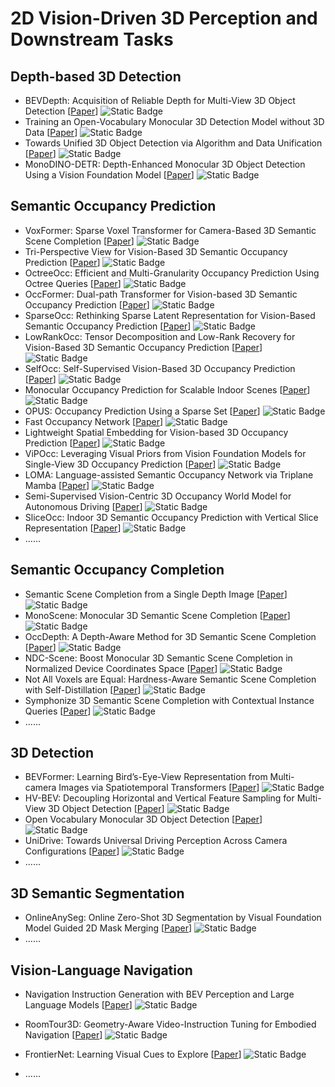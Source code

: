 # 2D Vision-Driven 3D Perception and Downstream Tasks

## Depth-based 3D Detection
- BEVDepth: Acquisition of Reliable Depth for Multi-View 3D Object Detection [[Paper](https://doi.org/10.1609/aaai.v37i2.25233)] ![Static Badge](https://img.shields.io/badge/AAAI%202023-blue)
- Training an Open-Vocabulary Monocular 3D Detection Model without 3D Data [[Paper](https://arxiv.org/abs/2411.15657)] ![Static Badge](https://img.shields.io/badge/NeurIPS%202024-blue)
- Towards Unified 3D Object Detection via Algorithm and Data Unification [[Paper](https://arxiv.org/abs/2411.15657)] ![Static Badge](https://img.shields.io/badge/arXiv%202411-red)
- MonoDINO-DETR: Depth-Enhanced Monocular 3D Object Detection Using a Vision Foundation Model [[Paper](https://arxiv.org/abs/2502.00315)] ![Static Badge](https://img.shields.io/badge/arXiv%202502-red)


## Semantic Occupancy Prediction
- VoxFormer: Sparse Voxel Transformer for Camera-Based 3D Semantic Scene Completion [[Paper](https://arxiv.org/abs/2302.12251)] ![Static Badge](https://img.shields.io/badge/CVPR%202023-blue)
- Tri-Perspective View for Vision-Based 3D Semantic Occupancy Prediction [[Paper](https://ieeexplore.ieee.org/document/10203437)] ![Static Badge](https://img.shields.io/badge/CVPR%202023-blue)
- OctreeOcc: Efficient and Multi-Granularity Occupancy Prediction Using Octree Queries [[Paper](https://arxiv.org/abs/2312.03774)] ![Static Badge](https://img.shields.io/badge/NeurIPS%202023-blue)
- OccFormer: Dual-path Transformer for Vision-based 3D Semantic Occupancy Prediction [[Paper](https://ieeexplore.ieee.org/document/10376645)] ![Static Badge](https://img.shields.io/badge/ICCV%202023-blue)
- SparseOcc: Rethinking Sparse Latent Representation for Vision-Based Semantic Occupancy Prediction [[Paper](https://openaccess.thecvf.com/content/CVPR2024/papers/Tang_SparseOcc_Rethinking_Sparse_Latent_Representation_for_Vision-Based_Semantic_Occupancy_Prediction_CVPR_2024_paper.pdf)] ![Static Badge](https://img.shields.io/badge/CVPR%202024-blue)
- LowRankOcc: Tensor Decomposition and Low-Rank Recovery for Vision-Based 3D Semantic Occupancy Prediction [[Paper](https://ieeexplore.ieee.org/document/10658413)] ![Static Badge](https://img.shields.io/badge/CVPR%202024-blue)
- SelfOcc: Self-Supervised Vision-Based 3D Occupancy Prediction [[Paper](https://ieeexplore.ieee.org/document/10656742)] ![Static Badge](https://img.shields.io/badge/CVPR%202024-blue)
- Monocular Occupancy Prediction for Scalable Indoor Scenes [[Paper](https://arxiv.org/abs/2407.11730)] ![Static Badge](https://img.shields.io/badge/ECCV%202024-blue)
- OPUS: Occupancy Prediction Using a Sparse Set [[Paper](https://arxiv.org/abs/2409.09350)] ![Static Badge](https://img.shields.io/badge/NeurIPS%202024-blue)
- Fast Occupancy Network [[Paper](https://arxiv.org/abs/2412.07163)] ![Static Badge](https://img.shields.io/badge/arXiv%202412-red)
- Lightweight Spatial Embedding for Vision-based 3D Occupancy Prediction [[Paper](https://arxiv.org/abs/2412.05976)] ![Static Badge](https://img.shields.io/badge/arXiv%202412-red)
- ViPOcc: Leveraging Visual Priors from Vision Foundation Models for Single-View 3D Occupancy Prediction [[Paper](https://arxiv.org/abs/2412.11210)] ![Static Badge](https://img.shields.io/badge/arXiv%202412-red)
- LOMA: Language-assisted Semantic Occupancy Network via Triplane Mamba [[Paper](https://arxiv.org/abs/2412.08388)] ![Static Badge](https://img.shields.io/badge/arXiv%202412-red)
- Semi-Supervised Vision-Centric 3D Occupancy World Model for Autonomous Driving [[Paper](https://arxiv.org/abs/2502.07309)] ![Static Badge](https://img.shields.io/badge/ICLR%202025-blue)
- SliceOcc: Indoor 3D Semantic Occupancy Prediction with Vertical Slice Representation [[Paper](https://arxiv.org/abs/2501.16684)] ![Static Badge](https://img.shields.io/badge/arXiv%202501-red)
- ......

## Semantic Occupancy Completion
- Semantic Scene Completion from a Single Depth Image [[Paper](https://ieeexplore.ieee.org/document/8099511)] ![Static Badge](https://img.shields.io/badge/CVPR%202017-blue)
- MonoScene: Monocular 3D Semantic Scene Completion [[Paper](https://ieeexplore.ieee.org/document/9880217)] ![Static Badge](https://img.shields.io/badge/CVPR%202022-blue)
- OccDepth: A Depth-Aware Method for 3D Semantic Scene Completion [[Paper](https://arxiv.org/abs/2302.13540)] ![Static Badge](https://img.shields.io/badge/arXiv%202302-red)
- NDC-Scene: Boost Monocular 3D Semantic Scene Completion in Normalized Device Coordinates Space [[Paper](https://ieeexplore.ieee.org/document/10376597)] ![Static Badge](https://img.shields.io/badge/ICCV%202023-blue)
- Not All Voxels are Equal: Hardness-Aware Semantic Scene Completion with Self-Distillation [[Paper](https://ieeexplore.ieee.org/document/10655503)] ![Static Badge](https://img.shields.io/badge/CVPR%202024-blue)
- Symphonize 3D Semantic Scene Completion with Contextual Instance Queries [[Paper](https://ieeexplore.ieee.org/document/10657826)] ![Static Badge](https://img.shields.io/badge/CVPR%202024-blue)
- ......

## 3D Detection
- BEVFormer: Learning Bird’s-Eye-View Representation from Multi-camera Images via Spatiotemporal Transformers [[Paper](https://link.springer.com/chapter/10.1007/978-3-031-20077-9_1)] ![Static Badge](https://img.shields.io/badge/ECCV%202022-blue)
- HV-BEV: Decoupling Horizontal and Vertical Feature Sampling for Multi-View 3D Object Detection [[Paper](https://arxiv.org/abs/2412.18884)] ![Static Badge](https://img.shields.io/badge/arXiv%202412-red)
- Open Vocabulary Monocular 3D Object Detection [[Paper](https://arxiv.org/abs/2411.16833)] ![Static Badge](https://img.shields.io/badge/arXiv%202411-red)
- UniDrive: Towards Universal Driving Perception Across Camera Configurations [[Paper](https://arxiv.org/abs/2410.13864)] ![Static Badge](https://img.shields.io/badge/ICLR%202025-blue)
- ......


## 3D Semantic Segmentation
- OnlineAnySeg: Online Zero-Shot 3D Segmentation by Visual Foundation Model Guided 2D Mask Merging [[Paper](https://arxiv.org/abs/2503.01309)] ![Static Badge](https://img.shields.io/badge/arXiv%202503-red)
- ......

## Vision-Language Navigation
- Navigation Instruction Generation with BEV Perception and Large Language Models [[Paper](https://arxiv.org/abs/2407.15087)] ![Static Badge](https://img.shields.io/badge/ECCV%202024-blue)

- RoomTour3D: Geometry-Aware Video-Instruction Tuning for Embodied Navigation [[Paper](https://arxiv.org/abs/2412.08591)] ![Static Badge](https://img.shields.io/badge/arXiv%202412-red)

- FrontierNet: Learning Visual Cues to Explore [[Paper](https://arxiv.org/abs/2501.04597)] ![Static Badge](https://img.shields.io/badge/arXiv%202501-red)

- ......


